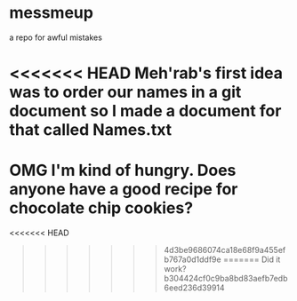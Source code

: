 # messmeup
a repo for awful mistakes

<<<<<<< HEAD
Meh'rab's first idea was to order our names in a git document so I made a document for that called Names.txt
=======
# OMG I'm kind of hungry. Does anyone have a good recipe for chocolate chip cookies?
<<<<<<< HEAD
>>>>>>> 4d3be9686074ca18e68f9a455efb767a0d1ddf9e
=======
Did it work?
>>>>>>> b304424cf0c9ba8bd83aefb7edb6eed236d39914
